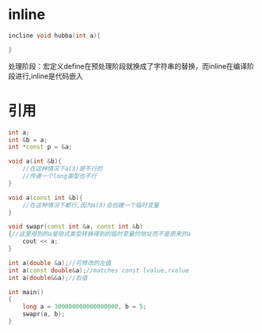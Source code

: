 # inline
```c++
incline void hubba(int a){

}
```
处理阶段：宏定义define在预处理阶段就换成了字符串的替换，而inline在编译阶段进行,inline是代码嵌入

# 引用
```c++
int a;
int &b = a;
int *const p = &a;

void a(int &b){
	//在这种情况下a(3)是不行的
	//传递一个long类型也不行
}

void a(const int &b){
	//在这种情况下都行,因为a(3)会创建一个临时变量
}

void swapr(const int &a, const int &b)
{//这里得到的a是隐式类型转换得到的临时变量的地址而不是原来的a
	cout << a;
}

int a(double &a);//可修改的左值
int a(const double&a);//matches const lvalue,rvalue
int a(double&&a);//右值

int main()
{
	long a = 300000000000000000, b = 5;
	swapr(a, b);
}
```

